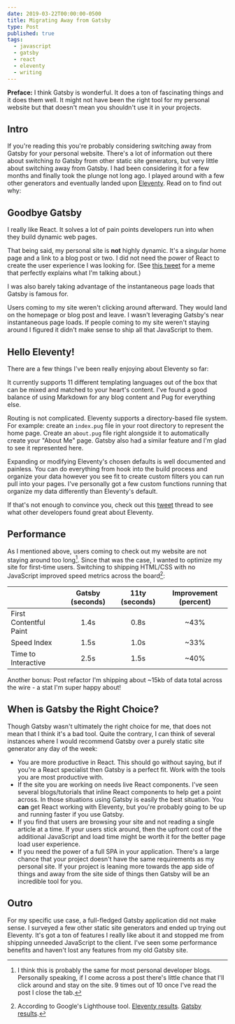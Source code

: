 ```yaml
---
date: 2019-03-22T00:00:00-0500
title: Migrating Away from Gatsby
type: Post
published: true
tags: 
  - javascript
  - gatsby
  - react
  - eleventy
  - writing
---
```


**Preface:** I think Gatsby is wonderful. It does a ton of fascinating things and it does them well. It might not have been the right tool for my personal website but that doesn't mean you shouldn't use it in your projects.

## Intro

If you're reading this you're probably considering switching away from Gatsby for your personal website. There's a lot of information out there about switching *to* Gatsby from other static site generators, but very little about switching away from Gatsby. I had been considering it for a few months and finally took the plunge not long ago. I played around with a few other generators and eventually landed upon [Eleventy](https://www.11ty.io/). Read on to find out why:

## Goodbye Gatsby

I really like React. It solves a lot of pain points developers run into when they build dynamic web pages.

That being said, my personal site is **not** highly dynamic. It's a singular home page and a link to a blog post or two. I did not need the power of React to create the user experience I was looking for. (See [this tweet](https://twitter.com/markdalgleish/status/1108433814647300097) for a meme that perfectly explains what I'm talking about.)

I was also barely taking advantage of the instantaneous page loads that Gatsby is famous for.

Users coming to my site weren't clicking around afterward. They would land on the homepage or blog post and leave. I wasn't leveraging Gatsby's near instantaneous page loads. If people coming to my site weren't staying around I figured it didn't make sense to ship all that JavaScript to them.

## Hello Eleventy!

There are a few things I've been really enjoying about Eleventy so far:

It currently supports 11 different templating languages out of the box that can be mixed and matched to your heart's content. I've found a good balance of using Markdown for any blog content and Pug for everything else.

Routing is not complicated. Eleventy supports a directory-based file system. For example: create an `index.pug` file in your root directory to represent the home page. Create an `about.pug` file right alongside it to automatically create your "About Me" page. Gatsby also had a similar feature and I'm glad to see it represented here.

Expanding or modifying Eleventy's chosen defaults is well documented and painless. You can do everything from hook into the build process and organize your data however you see fit to create custom filters you can run pull into your pages. I've personally got a few custom functions running that organize my data differently than Eleventy's default.

If that's not enough to convince you, check out this [tweet](https://twitter.com/jensimmons/status/1107377359546736641) thread to see what other developers found great about Eleventy.

## Performance

As I mentioned above, users coming to check out my website are not staying around too long[^1]. Since that was the case, I wanted to optimize my site for first-time users. Switching to shipping HTML/CSS with no JavaScript improved speed metrics across the board[^2]:

|                        | Gatsby <span class="text-xs">(seconds)<span> | 11ty <span class="text-xs">(seconds)<span> | Improvement <span class="text-xs">(percent)<span> |
| ---------------------- | :------------------------------------------------------: | :----------------------------------------------------: | :-----------------------------------------------------------: |
| First Contentful Paint |                           1.4s                           |                          0.8s                          |                             ~43%                              |
| Speed Index            |                           1.5s                           |                          1.0s                          |                             ~33%                              |
| Time to Interactive    |                           2.5s                           |                          1.5s                          |                             ~40%                              |

Another bonus: Post refactor I'm shipping about ~15kb of data total across the wire - a stat I'm super happy about!

## When is Gatsby the Right Choice?

Though Gatsby wasn't ultimately the right choice for me, that does not mean that I think it's a bad tool. Quite the contrary, I can think of several instances where I would recommend Gatsby over a purely static site generator any day of the week:
- You are more productive in React. This should go without saying, but if you're a React specialist then Gatsby is a perfect fit. Work with the tools you are most productive with.
- If the site you are working on needs live React components. I've seen several blogs/tutorials that inline React components to help get a point across. In those situations using Gatsby is easily the best situation. You **can** get React working with Eleventy, but you're probably going to be up and running faster if you use Gatsby.
- If you find that users are browsing your site and not reading a single article at a time. If your users stick around, then the upfront cost of the additional JavaScript and load time might be worth it for the better page load user experience.
- If you need the power of a full SPA in your application. There's a large chance that your project doesn't have the same requirements as my personal site. If your project is leaning more towards the app side of things and away from the site side of things then Gatsby will be an incredible tool for you.

## Outro

For my specific use case, a full-fledged Gatsby application did not make sense. I surveyed a few other static site generators and ended up trying out Eleventy. It's got a ton of features I really like about it and stopped me from shipping unneeded JavaScript to the client. I've seen some performance benefits and haven't lost any features from my old Gatsby site.

[^1]: I think this is probably the same for most personal developer blogs. Personally speaking, if I come across a post there's little chance that I'll click around and stay on the site. 9 times out of 10 once I've read the post I close the tab.
[^2]: According to Google's Lighthouse tool. <a href="/img/writing/2019/eleventy-results.png">Eleventy results</a>. <a href="/img/writing/2019/gatsby-results.png">Gatsby results</a>.